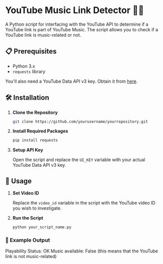 # YouTube Music Link Detector 🎵🦉

A Python script for interfacing with the YouTube API to determine if a YouTube link is part of YouTube Music. The script allows you to check if a YouTube link is music-related or not.

## 📋 Prerequisites

- Python 3.x
- `requests` library

You'll also need a YouTube Data API v3 key. Obtain it from [here](https://developers.google.com/youtube/registering_an_application).

## 🛠️ Installation

1. **Clone the Repository**
    ```bash
    git clone https://github.com/yourusername/yourrepository.git
    ```
   
2. **Install Required Packages**
    ```bash
    pip install requests
    ```

3. **Setup API Key**

    Open the script and replace the `UI_KEY` variable with your actual YouTube Data API v3 key.

## 🚀 Usage

1. **Set Video ID**

    Replace the `video_id` variable in the script with the YouTube video ID you wish to investigate.

2. **Run the Script**
    ```bash
    python your_script_name.py
    ```

### 📄 Example Output
Playability Status: OK
Music available: False (this means that the YouTube link is not music-related)
